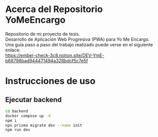# Acerca del Repositorio YoMeEncargo  
Repositorio de mi proyecto de tesis.  
Desarrollo de Aplicación Web Progresiva (PWA) para Yo Me Encargo.  
Una guía paso a paso del trabajo realizado puede verse en el siguiente enlace:  
https://ember-check-3c8.notion.site/DEV-YmE-b68798bad944471494a328bdcf5c7e5f  

# Instrucciones de uso  

## Ejecutar backend  
```bash
cd backend  
docker compose up -d  
npm i  
npx prisma migrate dev --name init  
npm run dev  

